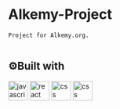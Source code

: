 # Alkemy-Project

```
Project for Alkemy.org.


```
<th><h2>⚙Built with </h2></th>
<th><img align="center" alt="javascript" width="40" height="40" src="https://user-images.githubusercontent.com/86882630/173864252-6fab4ba3-38cc-4ecf-a948-cbf84367feb9.svg"/></th> 
 <th><img align="center" alt="react" width="40" height="40" src="https://user-images.githubusercontent.com/86882630/173864477-2a2ede98-60c3-4002-9ef0-24a6161c70b4.svg"/>
 <th><img align="center"alt="css" width="40" height="40" src="https://user-images.githubusercontent.com/86882630/173864635-2c02e6a7-1409-45a9-b92f-e81729e93721.svg"/>
 <th><img align="center"alt="css" width="40" height="40" src="https://res.cloudinary.com/dwtkwakbc/image/upload/v1657049094/logosportfolio/Bootstrap_logo_jm6l9t.svg"/>
</tr>
